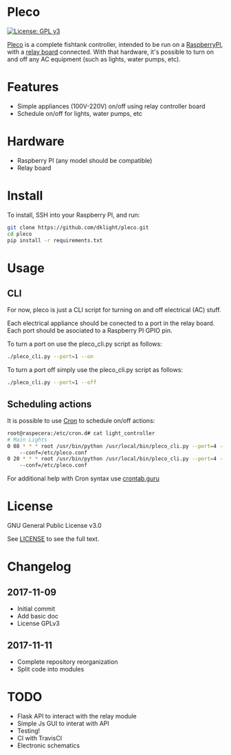 # Pleco

[![License: GPL v3](https://img.shields.io/badge/License-GPL%20v3-blue.svg)](https://www.gnu.org/licenses/gpl-3.0)

[Pleco](https://github.com/dklight/pleco) is a complete fishtank controller,
intended to be run on a [RaspberryPI](https://www.raspberrypi.org/), with a
[relay board](https://en.wikipedia.org/wiki/Relay) connected. With that
hardware, it's possible to turn on and off any AC equipment (such as lights,
water pumps, etc).


# Features
 * Simple appliances (100V-220V) on/off using relay controller board
 * Schedule on/off for lights, water pumps, etc


# Hardware
 * Raspberry PI (any model should be compatible)
 * Relay board


# Install
To install, SSH into your Raspberry PI, and run:

```bash
git clone https://github.com/dklight/pleco.git
cd pleco
pip install -r requirements.txt
```

# Usage
## CLI
For now, pleco is just a CLI script for turning on and off electrical (AC)
stuff.

Each electrical appliance should be conected to a port in the relay board. Each
port should be asociated to a Raspberry PI GPIO pin.

To turn a port on use the pleco_cli.py script as follows:

```bash
./pleco_cli.py --port=1 --on
```

To turn a port off simply use the pleco_cli.py script as follows:

```bash
./pleco_cli.py --port=1 --off
```

## Scheduling actions
It is possible to use [Cron](https://es.m.wikipedia.org/wiki/Cron_(Unix))
to schedule on/off actions:

```bash
root@raspecera:/etc/cron.d# cat light_controller
# Main Lights
0 08 * * * root /usr/bin/python /usr/local/bin/pleco_cli.py --port=4 --on 
    --conf=/etc/pleco.conf
0 20 * * * root /usr/bin/python /usr/local/bin/pleco_cli.py --port=4 --off 
    --conf=/etc/pleco.conf
```

For additional help with Cron syntax use [crontab.guru](https://crontab.guru)


# License
GNU General Public License v3.0

See [LICENSE](LICENSE) to see the full text.


# Changelog
## 2017-11-09
 * Initial commit
 * Add basic doc
 * License GPLv3

## 2017-11-11
 * Complete repository reorganization
 * Split code into modules


# TODO
 * Flask API to interact with the relay module
 * Simple Js GUI to interat with API
 * Testing!
 * CI with TravisCI
 * Electronic schematics

